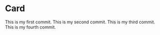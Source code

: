 # Card
This is my first commit.
This is my second commit.
This is my third commit.
This is my fourth commit.
